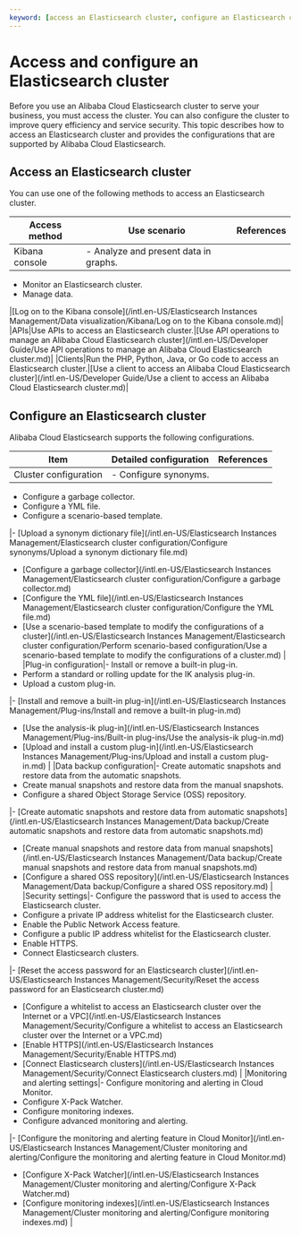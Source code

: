 ```yaml
---
keyword: [access an Elasticsearch cluster, configure an Elasticsearch cluster]
---
```


# Access and configure an Elasticsearch cluster

Before you use an Alibaba Cloud Elasticsearch cluster to serve your business, you must access the cluster. You can also configure the cluster to improve query efficiency and service security. This topic describes how to access an Elasticsearch cluster and provides the configurations that are supported by Alibaba Cloud Elasticsearch.

## Access an Elasticsearch cluster

You can use one of the following methods to access an Elasticsearch cluster.

|Access method|Use scenario|References|
|-------------|------------|----------|
|Kibana console|-   Analyze and present data in graphs.
-   Monitor an Elasticsearch cluster.
-   Manage data.

|[Log on to the Kibana console](/intl.en-US/Elasticsearch Instances Management/Data visualization/Kibana/Log on to the Kibana console.md)|
|APIs|Use APIs to access an Elasticsearch cluster.|[Use API operations to manage an Alibaba Cloud Elasticsearch cluster](/intl.en-US/Developer Guide/Use API operations to manage an Alibaba Cloud Elasticsearch cluster.md)|
|Clients|Run the PHP, Python, Java, or Go code to access an Elasticsearch cluster.|[Use a client to access an Alibaba Cloud Elasticsearch cluster](/intl.en-US/Developer Guide/Use a client to access an Alibaba Cloud Elasticsearch cluster.md)|

## Configure an Elasticsearch cluster

Alibaba Cloud Elasticsearch supports the following configurations.

|Item|Detailed configuration|References|
|----|----------------------|----------|
|Cluster configuration|-   Configure synonyms.
-   Configure a garbage collector.
-   Configure a YML file.
-   Configure a scenario-based template.

|-   [Upload a synonym dictionary file](/intl.en-US/Elasticsearch Instances Management/Elasticsearch cluster configuration/Configure synonyms/Upload a synonym dictionary file.md)
-   [Configure a garbage collector](/intl.en-US/Elasticsearch Instances Management/Elasticsearch cluster configuration/Configure a garbage collector.md)
-   [Configure the YML file](/intl.en-US/Elasticsearch Instances Management/Elasticsearch cluster configuration/Configure the YML file.md)
-   [Use a scenario-based template to modify the configurations of a cluster](/intl.en-US/Elasticsearch Instances Management/Elasticsearch cluster configuration/Perform scenario-based configuration/Use a scenario-based template to modify the configurations of a cluster.md) |
|Plug-in configuration|-   Install or remove a built-in plug-in.
-   Perform a standard or rolling update for the IK analysis plug-in.
-   Upload a custom plug-in.

|-   [Install and remove a built-in plug-in](/intl.en-US/Elasticsearch Instances Management/Plug-ins/Install and remove a built-in plug-in.md)
-   [Use the analysis-ik plug-in](/intl.en-US/Elasticsearch Instances Management/Plug-ins/Built-in plug-ins/Use the analysis-ik plug-in.md)
-   [Upload and install a custom plug-in](/intl.en-US/Elasticsearch Instances Management/Plug-ins/Upload and install a custom plug-in.md) |
|Data backup configuration|-   Create automatic snapshots and restore data from the automatic snapshots.
-   Create manual snapshots and restore data from the manual snapshots.
-   Configure a shared Object Storage Service \(OSS\) repository.

|-   [Create automatic snapshots and restore data from automatic snapshots](/intl.en-US/Elasticsearch Instances Management/Data backup/Create automatic snapshots and restore data from automatic snapshots.md)
-   [Create manual snapshots and restore data from manual snapshots](/intl.en-US/Elasticsearch Instances Management/Data backup/Create manual snapshots and restore data from manual snapshots.md)
-   [Configure a shared OSS repository](/intl.en-US/Elasticsearch Instances Management/Data backup/Configure a shared OSS repository.md) |
|Security settings|-   Configure the password that is used to access the Elasticsearch cluster.
-   Configure a private IP address whitelist for the Elasticsearch cluster.
-   Enable the Public Network Access feature.
-   Configure a public IP address whitelist for the Elasticsearch cluster.
-   Enable HTTPS.
-   Connect Elasticsearch clusters.

|-   [Reset the access password for an Elasticsearch cluster](/intl.en-US/Elasticsearch Instances Management/Security/Reset the access password for an Elasticsearch cluster.md)
-   [Configure a whitelist to access an Elasticsearch cluster over the Internet or a VPC](/intl.en-US/Elasticsearch Instances Management/Security/Configure a whitelist to access an Elasticsearch cluster over the Internet or a VPC.md)
-   [Enable HTTPS](/intl.en-US/Elasticsearch Instances Management/Security/Enable HTTPS.md)
-   [Connect Elasticsearch clusters](/intl.en-US/Elasticsearch Instances Management/Security/Connect Elasticsearch clusters.md) |
|Monitoring and alerting settings|-   Configure monitoring and alerting in Cloud Monitor.
-   Configure X-Pack Watcher.
-   Configure monitoring indexes.
-   Configure advanced monitoring and alerting.

|-   [Configure the monitoring and alerting feature in Cloud Monitor](/intl.en-US/Elasticsearch Instances Management/Cluster monitoring and alerting/Configure the monitoring and alerting feature in Cloud Monitor.md)
-   [Configure X-Pack Watcher](/intl.en-US/Elasticsearch Instances Management/Cluster monitoring and alerting/Configure X-Pack Watcher.md)
-   [Configure monitoring indexes](/intl.en-US/Elasticsearch Instances Management/Cluster monitoring and alerting/Configure monitoring indexes.md) |

